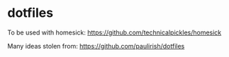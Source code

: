 dotfiles
========

To be used with homesick: https://github.com/technicalpickles/homesick

Many ideas stolen from: https://github.com/paulirish/dotfiles
